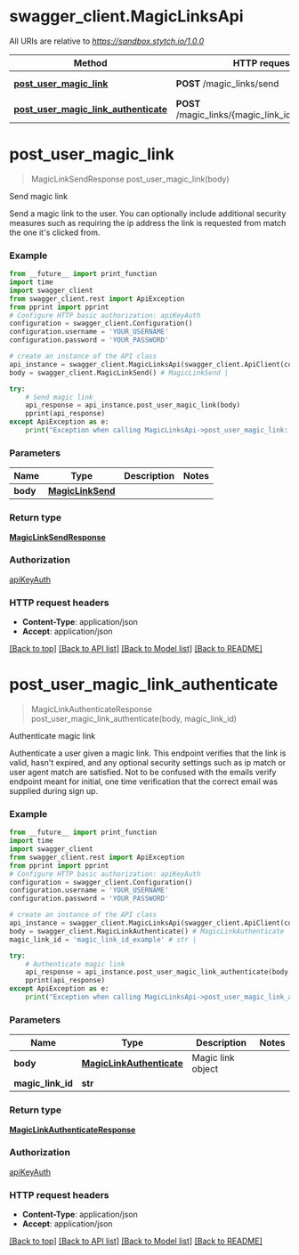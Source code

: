 # swagger_client.MagicLinksApi

All URIs are relative to *https://sandbox.stytch.io/1.0.0*

Method | HTTP request | Description
------------- | ------------- | -------------
[**post_user_magic_link**](MagicLinksApi.md#post_user_magic_link) | **POST** /magic_links/send | Send magic link
[**post_user_magic_link_authenticate**](MagicLinksApi.md#post_user_magic_link_authenticate) | **POST** /magic_links/{magic_link_id}/authenticate | Authenticate magic link

# **post_user_magic_link**
> MagicLinkSendResponse post_user_magic_link(body)

Send magic link

Send a magic link to the user. You can optionally include additional security measures such as requiring the ip address the link is requested from match the one it's clicked from.

### Example
```python
from __future__ import print_function
import time
import swagger_client
from swagger_client.rest import ApiException
from pprint import pprint
# Configure HTTP basic authorization: apiKeyAuth
configuration = swagger_client.Configuration()
configuration.username = 'YOUR_USERNAME'
configuration.password = 'YOUR_PASSWORD'

# create an instance of the API class
api_instance = swagger_client.MagicLinksApi(swagger_client.ApiClient(configuration))
body = swagger_client.MagicLinkSend() # MagicLinkSend | 

try:
    # Send magic link
    api_response = api_instance.post_user_magic_link(body)
    pprint(api_response)
except ApiException as e:
    print("Exception when calling MagicLinksApi->post_user_magic_link: %s\n" % e)
```

### Parameters

Name | Type | Description  | Notes
------------- | ------------- | ------------- | -------------
 **body** | [**MagicLinkSend**](MagicLinkSend.md)|  | 

### Return type

[**MagicLinkSendResponse**](MagicLinkSendResponse.md)

### Authorization

[apiKeyAuth](../README.md#apiKeyAuth)

### HTTP request headers

 - **Content-Type**: application/json
 - **Accept**: application/json

[[Back to top]](#) [[Back to API list]](../README.md#documentation-for-api-endpoints) [[Back to Model list]](../README.md#documentation-for-models) [[Back to README]](../README.md)

# **post_user_magic_link_authenticate**
> MagicLinkAuthenticateResponse post_user_magic_link_authenticate(body, magic_link_id)

Authenticate magic link

Authenticate a user given a magic link. This endpoint verifies that the link is valid, hasn't expired, and any optional security settings such as ip match or user agent match are satisfied. Not to be confused with the emails verify endpoint meant for initial, one time verification that the correct email was supplied during sign up.

### Example
```python
from __future__ import print_function
import time
import swagger_client
from swagger_client.rest import ApiException
from pprint import pprint
# Configure HTTP basic authorization: apiKeyAuth
configuration = swagger_client.Configuration()
configuration.username = 'YOUR_USERNAME'
configuration.password = 'YOUR_PASSWORD'

# create an instance of the API class
api_instance = swagger_client.MagicLinksApi(swagger_client.ApiClient(configuration))
body = swagger_client.MagicLinkAuthenticate() # MagicLinkAuthenticate | Magic link object
magic_link_id = 'magic_link_id_example' # str | 

try:
    # Authenticate magic link
    api_response = api_instance.post_user_magic_link_authenticate(body, magic_link_id)
    pprint(api_response)
except ApiException as e:
    print("Exception when calling MagicLinksApi->post_user_magic_link_authenticate: %s\n" % e)
```

### Parameters

Name | Type | Description  | Notes
------------- | ------------- | ------------- | -------------
 **body** | [**MagicLinkAuthenticate**](MagicLinkAuthenticate.md)| Magic link object | 
 **magic_link_id** | **str**|  | 

### Return type

[**MagicLinkAuthenticateResponse**](MagicLinkAuthenticateResponse.md)

### Authorization

[apiKeyAuth](../README.md#apiKeyAuth)

### HTTP request headers

 - **Content-Type**: application/json
 - **Accept**: application/json

[[Back to top]](#) [[Back to API list]](../README.md#documentation-for-api-endpoints) [[Back to Model list]](../README.md#documentation-for-models) [[Back to README]](../README.md)

